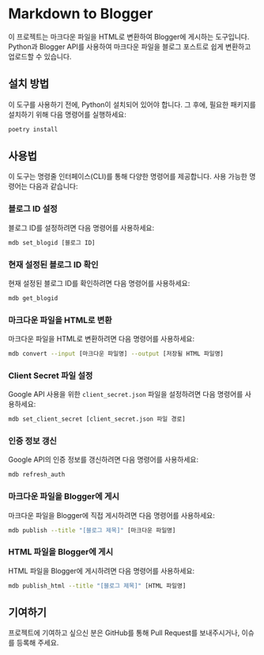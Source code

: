 # Markdown to Blogger

이 프로젝트는 마크다운 파일을 HTML로 변환하여 Blogger에 게시하는 도구입니다. Python과 Blogger API를 사용하여 마크다운 파일을 블로그 포스트로 쉽게 변환하고 업로드할 수 있습니다.

## 설치 방법

이 도구를 사용하기 전에, Python이 설치되어 있어야 합니다. 그 후에, 필요한 패키지를 설치하기 위해 다음 명령어를 실행하세요:

```bash
poetry install
```

## 사용법

이 도구는 명령줄 인터페이스(CLI)를 통해 다양한 명령어를 제공합니다. 사용 가능한 명령어는 다음과 같습니다:

### 블로그 ID 설정

블로그 ID를 설정하려면 다음 명령어를 사용하세요:

```bash
mdb set_blogid [블로그 ID]
```

### 현재 설정된 블로그 ID 확인

현재 설정된 블로그 ID를 확인하려면 다음 명령어를 사용하세요:

```bash
mdb get_blogid
```

### 마크다운 파일을 HTML로 변환

마크다운 파일을 HTML로 변환하려면 다음 명령어를 사용하세요:

```bash
mdb convert --input [마크다운 파일명] --output [저장될 HTML 파일명]
```

### Client Secret 파일 설정

Google API 사용을 위한 `client_secret.json` 파일을 설정하려면 다음 명령어를 사용하세요:

```bash
mdb set_client_secret [client_secret.json 파일 경로]
```

### 인증 정보 갱신

Google API의 인증 정보를 갱신하려면 다음 명령어를 사용하세요:

```bash
mdb refresh_auth
```

### 마크다운 파일을 Blogger에 게시

마크다운 파일을 Blogger에 직접 게시하려면 다음 명령어를 사용하세요:

```bash
mdb publish --title "[블로그 제목]" [마크다운 파일명]
```

### HTML 파일을 Blogger에 게시

HTML 파일을 Blogger에 게시하려면 다음 명령어를 사용하세요:

```bash
mdb publish_html --title "[블로그 제목]" [HTML 파일명]
```

## 기여하기

프로젝트에 기여하고 싶으신 분은 GitHub를 통해 Pull Request를 보내주시거나, 이슈를 등록해 주세요.
